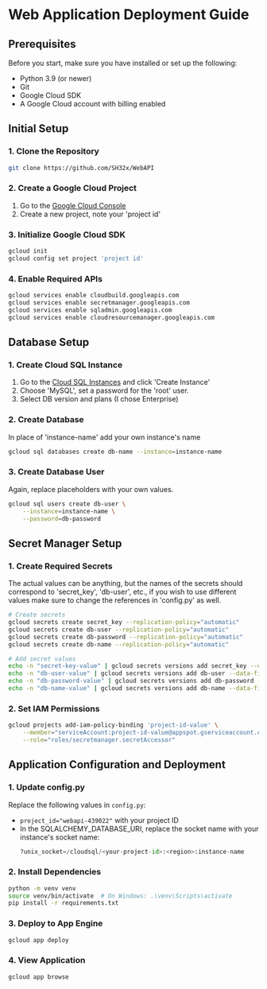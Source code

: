 # Web Application Deployment Guide

## Prerequisites
Before you start, make sure you have installed or set up the following:
- Python 3.9 (or newer)
- Git
- Google Cloud SDK
- A Google Cloud account with billing enabled

## Initial Setup

### 1. Clone the Repository
```bash
git clone https://github.com/SH32x/WebAPI
```

### 2. Create a Google Cloud Project
1. Go to the [Google Cloud Console](https://console.cloud.google.com)
2. Create a new project, note your 'project id'

### 3. Initialize Google Cloud SDK
```bash
gcloud init
gcloud config set project 'project id'
```

### 4. Enable Required APIs
```bash
gcloud services enable cloudbuild.googleapis.com
gcloud services enable secretmanager.googleapis.com
gcloud services enable sqladmin.googleapis.com
gcloud services enable cloudresourcemanager.googleapis.com
```

## Database Setup

### 1. Create Cloud SQL Instance
1. Go to the [Cloud SQL Instances](https://console.cloud.google.com/sql) and click 'Create Instance'
2. Choose 'MySQL', set a password for the 'root' user.
3. Select DB version and plans (I chose Enterprise)

### 2. Create Database
In place of 'instance-name' add your own instance's name
```bash
gcloud sql databases create db-name --instance=instance-name
```

### 3. Create Database User
Again, replace placeholders with your own values.
```bash
gcloud sql users create db-user \
    --instance=instance-name \
    --password=db-password
```

## Secret Manager Setup

### 1. Create Required Secrets
The actual values can be anything, but the names of the secrets should correspond to 'secret_key', 'db-user', etc., if you
wish to use different values make sure to change the references in 'config.py' as well.
```bash
# Create secrets
gcloud secrets create secret_key --replication-policy="automatic"
gcloud secrets create db-user --replication-policy="automatic"
gcloud secrets create db-password --replication-policy="automatic"
gcloud secrets create db-name --replication-policy="automatic"

# Add secret values
echo -n "secret-key-value" | gcloud secrets versions add secret_key --data-file=-
echo -n "db-user-value" | gcloud secrets versions add db-user --data-file=-
echo -n "db-password-value" | gcloud secrets versions add db-password --data-file=-
echo -n "db-name-value" | gcloud secrets versions add db-name --data-file=-
```

### 2. Set IAM Permissions
```bash
gcloud projects add-iam-policy-binding 'project-id-value' \
    --member="serviceAccount:project-id-value@appspot.gserviceaccount.com" \
    --role="roles/secretmanager.secretAccessor"
```

## Application Configuration and Deployment

### 1. Update config.py
Replace the following values in `config.py`:
- `project_id="webapi-439022"` with your project ID
- In the SQLALCHEMY_DATABASE_URI, replace the socket name with your instance's socket name:
  ```python
  ?unix_socket=/cloudsql/<your-project-id>:<region>:instance-name
  ```


### 2. Install Dependencies
```bash
python -m venv venv
source venv/bin/activate  # On Windows: .\venv\Scripts\activate
pip install -r requirements.txt
```

### 3. Deploy to App Engine
```bash
gcloud app deploy
```

### 4. View Application
```bash
gcloud app browse
```
